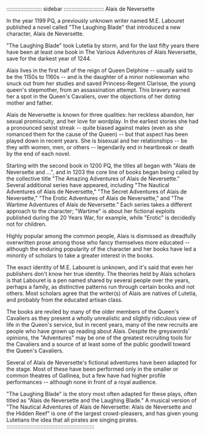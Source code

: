 ::::::::::::::::::::::: sidebar ::::::::::::::::::::::::::
Alais de Neversette

In the year 1199 PQ, a previously unknown writer named M.E. Labouret published a novel called "The Laughing Blade" that introduced a new character, Alais de Neversette.

"The Laughing Blade" took Lutetia by storm, and for the last fifty years there have been at least one book in The Various Adventures of Alais Neversette, save for the darkest year of 1244.

Alais lives in the first half of the reign of Queen Delphine -- usually said to be the 1150s to 1160s -- and is the daughter of a minor noblewoman who snuck out from her studies and saved Princess-Regent Clarisse, the young queen's stepmother, from an assassination attempt. This bravery earned her a spot in the Queen's Cavaliers, over the objections of her doting mother and father.

Alais de Neversette is known for three qualities: her reckless abandon, her sexual promiscuity, and her love for wordplay. In the earliest stories she had a pronounced sexist streak -- quite biased against males (even as she romanced them for the cause of the Queen) -- but that aspect has been played down in recent years. She is bisexual and her relationships -- be they with women, men, or others -- legendarily end in heartbreak or death by the end of each novel.

Starting with the second book in 1200 PQ, the titles all began with "Alais de Neversette and ...", and in 1203 the core line of books began being called by the collective title "The Amazing Adventures of Alais de Neversette." Several additional series have appeared, including "The Nautical Adventures of Alais de Neversette," "The Secret Adventures of Alais de Neversette," "The Erotic Adventures of Alais de Neversette," and "The Wartime Adventures of Alais de Neversette." Each series takes a different approach to the character; "Wartime" is about her fictional exploits published during the 20 Years War, for example, while "Erotic" is decidedly not for children.

Highly popular among the common people, Alais is dismissed as dreadfully overwritten prose among those who fancy themselves more educated -- although the enduring popularity of the character and her books have led a minority of scholars to take a greater interest in the books.

The exact identity of M.E. Labouret is unknown, and it's said that even her publishers don't know her true identity. The theories held by Alais scholars is that Labouret is a pen named shared by several people over the years, perhaps a family, as distinctive patterns run through certain books and not others. Most scholars agree that the writer(s) of Alais are natives of Lutetia, and probably from the educated artisan class.

The books are reviled by many of the older members of the Queen's Cavaliers as they present a wholly unrealistic and slightly ridiculous view of life in the Queen's service, but in recent years, many of the new recruits are people who have grown up reading about Alais. Despite the greyswords' opinions, the "Adventures" may be one of the greatest recruiting tools for the Cavaliers and a source of at least some of the public goodwill toward the Queen's Cavaliers.

Several of Alais de Neversette's fictional adventures have been adapted for the stage. Most of these have been performed only in the smaller or common theatres of Gallinea, but a few have had higher profile performances -- although none in front of a royal audience.

"The Laughing Blade" is the story most often adapted for these plays, often titled as "Alais de Neversette and the Laughing Blade." A musical version of "The Nautical Adventures of Alais de Neversette: Alais de Neversette and the Hidden Reef" is one of the largest crowd-pleasers, and has given young Lutetians the idea that all pirates are singing pirates.
:::::::::::::::::::::::::::::::::::::::::::::::::::::::::
